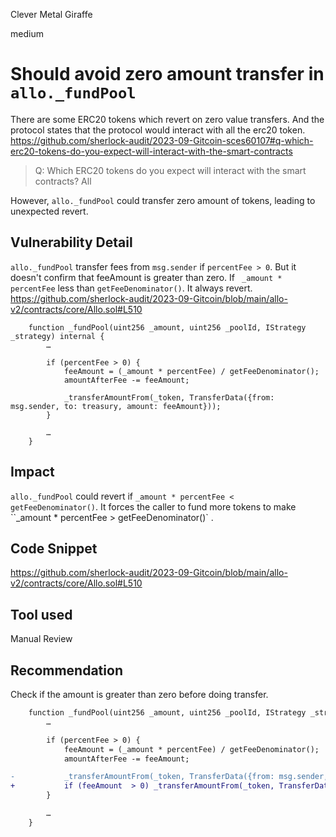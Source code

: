 Clever Metal Giraffe

medium

# Should avoid zero amount transfer in `allo._fundPool`

There are some ERC20 tokens which revert on zero value transfers. And the protocol states that the protocol would interact with all the erc20 token.
https://github.com/sherlock-audit/2023-09-Gitcoin-sces60107#q-which-erc20-tokens-do-you-expect-will-interact-with-the-smart-contracts
> Q: Which ERC20 tokens do you expect will interact with the smart contracts? 
All

However, `allo._fundPool` could transfer zero amount of tokens, leading to unexpected revert.

## Vulnerability Detail

`allo._fundPool` transfer fees from `msg.sender` if `percentFee > 0`. But it doesn't confirm that feeAmount is greater than zero. If ` _amount * percentFee` less than `getFeeDenominator()`. It always revert.
https://github.com/sherlock-audit/2023-09-Gitcoin/blob/main/allo-v2/contracts/core/Allo.sol#L510
```solidity
    function _fundPool(uint256 _amount, uint256 _poolId, IStrategy _strategy) internal {
        …

        if (percentFee > 0) {
            feeAmount = (_amount * percentFee) / getFeeDenominator();
            amountAfterFee -= feeAmount;

            _transferAmountFrom(_token, TransferData({from: msg.sender, to: treasury, amount: feeAmount}));
        }

        …
    }
```

## Impact

`allo._fundPool` could revert if `_amount * percentFee <  getFeeDenominator()`. It forces the caller to fund more tokens to make ``_amount * percentFee > getFeeDenominator()` .

## Code Snippet

https://github.com/sherlock-audit/2023-09-Gitcoin/blob/main/allo-v2/contracts/core/Allo.sol#L510


## Tool used

Manual Review

## Recommendation

Check if the amount is greater than zero before doing transfer.

```diff
    function _fundPool(uint256 _amount, uint256 _poolId, IStrategy _strategy) internal {
        …

        if (percentFee > 0) {
            feeAmount = (_amount * percentFee) / getFeeDenominator();
            amountAfterFee -= feeAmount;

-           _transferAmountFrom(_token, TransferData({from: msg.sender, to: treasury, amount: feeAmount}));
+           if (feeAmount  > 0) _transferAmountFrom(_token, TransferData({from: msg.sender, to: treasury, amount: feeAmount}));
        }

        …
    }

```